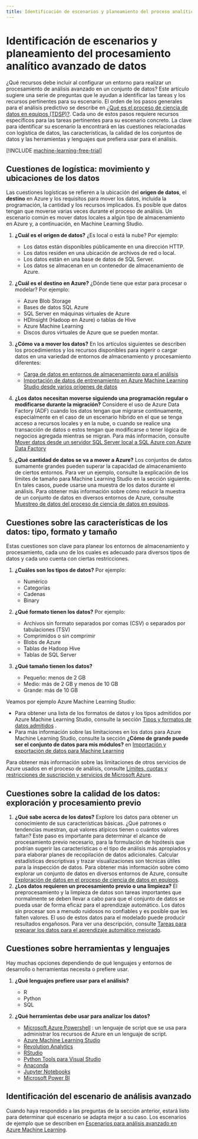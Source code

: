```yaml
---
title: Identificación de escenarios y planeamiento del proceso analítico (Azure)
---
```

# <a name="how-to-identify-scenarios-and-plan-for-advanced-analytics-data-processing"></a>Identificación de escenarios y planeamiento del procesamiento analítico avanzado de datos
¿Qué recursos debe incluir al configurar un entorno para realizar un procesamiento de análisis avanzado en un conjunto de datos? Este artículo sugiere una serie de preguntas que le ayudan a identificar las tareas y los recursos pertinentes para su escenario. El orden de los pasos generales para el análisis predictivo se describe en [¿Qué es el proceso de ciencia de datos en equipos (TDSP)?](overview.md). Cada uno de estos pasos requiere recursos específicos para las tareas pertinentes para su escenario concreto. La clave para identificar su escenario la encontrará en las cuestiones relacionadas con logística de datos, las características, la calidad de los conjuntos de datos y las herramientas y lenguajes que prefiera usar para el análisis.

[!INCLUDE [machine-learning-free-trial](../../../includes/machine-learning-free-trial.md)]

## <a name="logistic-questions-data-locations-and-movement"></a>Cuestiones de logística: movimiento y ubicaciones de los datos
Las cuestiones logísticas se refieren a la ubicación del **origen de datos**, el **destino** en Azure y los requisitos para mover los datos, incluida la programación, la cantidad y los recursos implicados. Es posible que datos tengan que moverse varias veces durante el proceso de análisis. Un escenario común es mover datos locales a algún tipo de almacenamiento en Azure y, a continuación, en Machine Learning Studio.

1. **¿Cuál es el origen de datos?** ¿Es local o está la nube? Por ejemplo:
   
   * Los datos están disponibles públicamente en una dirección HTTP.
   * Los datos residen en una ubicación de archivos de red o local.
   * Los datos están en una base de datos de SQL Server.
   * Los datos se almacenan en un contenedor de almacenamiento de Azure.
2. **¿Cuál es el destino en Azure?** ¿Dónde tiene que estar para procesar o modelar? Por ejemplo:
   
   * Azure Blob Storage
   * Bases de datos SQL Azure
   * SQL Server en máquinas virtuales de Azure
   * HDInsight (Hadoop en Azure) o tablas de Hive
   * Azure Machine Learning
   * Discos duros virtuales de Azure que se pueden montar.
3. **¿Cómo va a mover los datos?** En los artículos siguientes se describen los procedimientos y los recursos disponibles para ingerir o cargar datos en una variedad de entornos de almacenamiento y procesamiento diferentes:
   
   * [Carga de datos en entornos de almacenamiento para el análisis](ingest-data.md)
   * [Importación de datos de entrenamiento en Azure Machine Learning Studio desde varios orígenes de datos](../studio/import-data.md)
4. **¿Los datos necesitan moverse siguiendo una programación regular o modificarse durante la migración?** Considere el uso de Azure Data Factory (ADF) cuando los datos tengan que migrarse continuamente, especialmente en el caso de un escenario híbrido en el que se tenga acceso a recursos locales y en la nube, o cuando se realice una transacción de datos o estos tengan que modificarse o tener lógica de negocios agregada mientras se migran. Para más información, consulte [Mover datos desde un servidor SQL Server local a SQL Azure con Azure Data Factory](move-sql-azure-adf.md)
5. **¿Qué cantidad de datos se va a mover a Azure?** Los conjuntos de datos sumamente grandes pueden superar la capacidad de almacenamiento de ciertos entornos. Para ver un ejemplo, consulte la explicación de los límites de tamaño para Machine Learning Studio en la sección siguiente. En tales casos, puede usarse una muestra de los datos durante el análisis. Para obtener más información sobre cómo reducir la muestra de un conjunto de datos en diversos entornos de Azure, consulte [Muestreo de datos del proceso de ciencia de datos en equipos](sample-data.md).

## <a name="data-characteristics-questions-type-format-and-size"></a>Cuestiones sobre las características de los datos: tipo, formato y tamaño
Estas cuestiones son clave para planear los entornos de almacenamiento y procesamiento, cada uno de los cuales es adecuado para diversos tipos de datos y cada uno cuenta con ciertas restricciones.

1. **¿Cuáles son los tipos de datos?** Por ejemplo:
   
   * Numérico
   * Categorías
   * Cadenas
   * Binary
2. **¿Qué formato tienen los datos?** Por ejemplo:
   
   * Archivos sin formato separados por comas (CSV) o separados por tabulaciones (TSV)
   * Comprimidos o sin comprimir
   * Blobs de Azure
   * Tablas de Hadoop Hive
   * Tablas de SQL Server
3. **¿Qué tamaño tienen los datos?**
   
   * Pequeño: menos de 2 GB
   * Medio: más de 2 GB y menos de 10 GB
   * Grande: más de 10 GB

Veamos por ejemplo Azure Machine Learning Studio:

* Para obtener una lista de los formatos de datos y los tipos admitidos por Azure Machine Learning Studio, consulte la sección [Tipos y formatos de datos admitidos](../studio/import-data.md#data-formats-and-data-types-supported) .
* Para más información sobre las limitaciones en los datos para Azure Machine Learning Studio, consulte la sección **¿Cómo de grande puede ser el conjunto de datos para mis módulos?** en [Importación y exportación de datos para Machine Learning](../studio/faq.md#machine-learning-studio-questions)

Para obtener más información sobre las limitaciones de otros servicios de Azure usados en el proceso de análisis, consulte [Límites, cuotas y restricciones de suscripción y servicios de Microsoft Azure](../../azure-subscription-service-limits.md).

## <a name="data-quality-questions-exploration-and-pre-processing"></a>Cuestiones sobre la calidad de los datos: exploración y procesamiento previo
1. **¿Qué sabe acerca de los datos?** Explore los datos para obtener un conocimiento de sus características básicas. ¿Qué patrones o tendencias muestran, qué valores atípicos tienen o cuántos valores faltan? Este paso es importante para determinar el alcance de procesamiento previo necesario, para la formulación de hipótesis que podrían sugerir las características o el tipo de análisis más apropiados y para elaborar planes de recopilación de datos adicionales. Calcular estadísticas descriptivas y trazar visualizaciones son técnicas útiles para la inspección de datos. Para obtener más información sobre cómo explorar un conjunto de datos en diversos entornos de Azure, consulte [Exploración de datos en el proceso de ciencia de datos en equipos](explore-data.md).
2. **¿Los datos requieren un procesamiento previo o una limpieza?**
   El preprocesamiento y la limpieza de datos son tareas importantes que normalmente se deben llevar a cabo para que el conjunto de datos se pueda usar de forma eficaz para el aprendizaje automático. Los datos sin procesar son a menudo ruidosos no confiables y es posible que les falten valores. El uso de estos datos para el modelado puede producir resultados engañosos. Para ver una descripción, consulte [Tareas para preparar los datos para el aprendizaje automático mejorado](prepare-data.md).

## <a name="tools-and-languages-questions"></a>Cuestiones sobre herramientas y lenguajes
Hay muchas opciones dependiendo de qué lenguajes y entornos de desarrollo o herramientas necesita o prefiere usar.

1. **¿Qué lenguajes prefiere usar para el análisis?**  
   
   * R
   * Python
   * SQL
2. **¿Qué herramientas debe usar para analizar los datos?**
   
   * [Microsoft Azure Powershell](/powershell/azure/overview) : un lenguaje de script que se usa para administrar los recursos de Azure en un lenguaje de script.
   * [Azure Machine Learning Studio](../studio/what-is-ml-studio.md)
   * [Revolution Analytics](http://www.revolutionanalytics.com/revolution-r-open)
   * [RStudio](http://www.rstudio.com)
   * [Python Tools para Visual Studio](http://microsoft.github.io/PTVS/)
   * [Anaconda](https://www.continuum.io/why-anaconda)
   * [Jupyter Notebooks](http://jupyter.org/)
   * [Microsoft Power BI](http://powerbi.microsoft.com)

## <a name="identify-your-advanced-analytics-scenario"></a>Identificación del escenario de análisis avanzado
Cuando haya respondido a las preguntas de la sección anterior, estará listo para determinar qué escenario se adapta mejor a su caso. Los escenarios de ejemplo que se describen en [Escenarios para análisis avanzado en Azure Machine Learning](plan-sample-scenarios.md).

